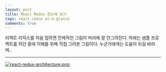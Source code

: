 ```yaml
---
layout: post
title: React Redux 한눈에 보기
tags: react redux at-a-glance
comments: true
---
```

      
리액트 리덕스를 처음 접하면 전체적인 그림이 머리에 잘 안그려진다. 아래는 샘플 프로젝트를 하던 중에 이해를 위해 직접 그려본 그림이다. 누군가에게는 도움이 되길 바라며..

---

[![react-redux-architecture.png](https://s26.postimg.cc/n72hhrl15/react-redux-architecture.png)](https://postimg.cc/image/njtvny3at/)
